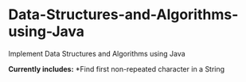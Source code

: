 # Data-Structures-and-Algorithms-using-Java
Implement Data Structures and Algorithms using Java

**Currently includes:**
*Find first non-repeated character in a String
